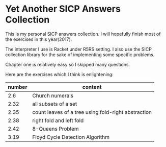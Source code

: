 # Yet Another SICP Answers Collection

This is my personal SICP answers collection. I will hopefully finish most of the exercises in this year(2017).

The interpreter I use is Racket under R5RS setting. I also use the SICP collection library for the sake of implementing some specific problems. 

Chapter one is relatively easy so I skipped many questions.

Here are the exercises which I think is enlightening:

| number | content                                  |
| ------ | ---------------------------------------- |
| 2.6    | Church numerals                          |
| 2.32   | all subsets of a set                     |
| 2.35   | count leaves of a tree using fold-right abstraction |
| 2.38   | right fold and left fold                 |
| 2.42   | 8-Queens Problem                         |
| 3.19   | Floyd Cycle Detection Algorithm          |                    

